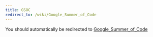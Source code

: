 ```yaml
---
title: GSOC
redirect_to: /wiki/Google_Summer_of_Code
---
```


You should automatically be redirected to [Google_Summer_of_Code](/wiki/Google_Summer_of_Code)
